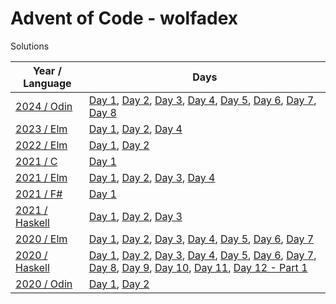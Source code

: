 # Advent of Code - wolfadex

Solutions

| Year / Language                       | Days                                                                                                                                                                                                                                                                                                                                                                                                                                                                                                                                           |
| ------------------------------------- | ---------------------------------------------------------------------------------------------------------------------------------------------------------------------------------------------------------------------------------------------------------------------------------------------------------------------------------------------------------------------------------------------------------------------------------------------------------------------------------------------------------------------------------------------- |
| [2024 / Odin](./2024/lang-odin)       | [Day 1](./2024/lang-odin/day01/main.odin), [Day 2](./2024/lang-odin/day02/main.odin), [Day 3](./2024/lang-odin/day03/main.odin), [Day 4](./2024/lang-odin/day04/main.odin), [Day 5](./2024/lang-odin/day05/main.odin), [Day 6](./2024/lang-odin/day06/main.odin), [Day 7](./2024/lang-odin/day07/main.odin), [Day 8](./2024/lang-odin/day08/main.odin)                                                                                                                                                                                                                                                                                                                                                                                                                                                                                                  |
| [2023 / Elm](./2023/lang-elm)         | [Day 1](./2023/lang-elm/src/Day01.elm), [Day 2](./2023/lang-elm/src/Day02.elm), [Day 4](./2023/lang-elm/src/Day04.elm)                                                                                                                                                                                                                                                                                                                                                                                                                         |
| [2022 / Elm](./2022/lang-elm)         | [Day 1](./2022/lang-elm/src/Day01.elm), [Day 2](./2022/lang-elm/src/Day02.elm)                                                                                                                                                                                                                                                                                                                                                                                                                                                                 |
| [2021 / C](./2021/lang-c)             | [Day 1](./2021/lang-c/day01.c)                                                                                                                                                                                                                                                                                                                                                                                                                                                                                                                 |
| [2021 / Elm](./2021/lang-elm)         | [Day 1](./2021/lang-elm/src/Day01.elm), [Day 2](./2021/lang-elm/src/Day02.elm), [Day 3](./2021/lang-elm/src/Day03.elm), [Day 4](./2021/lang-elm/src/Day04.elm)                                                                                                                                                                                                                                                                                                                                                                                 |
| [2021 / F#](./2021/lang-fsharp)       | [Day 1](./2021/lang-fsharp/day01/Program.fs)                                                                                                                                                                                                                                                                                                                                                                                                                                                                                                   |
| [2021 / Haskell](./2021/lang-haskell) | [Day 1](./2021/lang-haskell/app/Day01.hs), [Day 2](./2021/lang-haskell/app/Day02.hs), [Day 3](./2021/lang-haskell/app/Day03.hs)                                                                                                                                                                                                                                                                                                                                                                                                                |
| [2020 / Elm](./2020/lang-elm)         | [Day 1](./2020/lang-elm/src/Day01.elm), [Day 2](./2020/lang-elm/src/Day02.elm), [Day 3](./2020/lang-elm/src/Day03.elm), [Day 4](./2020/lang-elm/src/Day04.elm), [Day 5](./2020/lang-elm/src/Day05.elm), [Day 6](./2020/lang-elm/src/Day06.elm), [Day 7](./2020/lang-elm/src/Day07.elm)                                                                                                                                                                                                                                                         |
| [2020 / Haskell](./2020/lang-haskell) | [Day 1](./2020/lang-haskell/src/Day01.hs), [Day 2](./2020/lang-haskell/src/Day02.hs), [Day 3](./2020/lang-haskell/src/Day03.hs), [Day 4](./2020/lang-haskell/src/Day04.hs), [Day 5](./2020/lang-haskell/src/Day05.hs), [Day 6](./2020/lang-haskell/src/Day06.hs), [Day 7](./2020/lang-haskell/src/Day07.hs), [Day 8](./2020/lang-haskell/src/Day08.hs), [Day 9](./2020/lang-haskell/src/Day09.hs), [Day 10](./2020/lang-haskell/src/Day10.hs), [Day 11](./2020/lang-haskell/src/Day11.hs), [Day 12 - Part 1](./2020/lang-haskell/src/Day12.hs) |
| [2020 / Odin](./2020/lang-odin)       | [Day 1](./2020/lang-odin/day01.odin), [Day 2](./2020/lang-odin/day02.odin)                                                                                                                                                                                                                                                                                                                                                                                                                                                                     |
